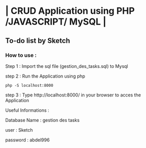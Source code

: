 # | CRUD Application using PHP /JAVASCRIPT/ MySQL |
## To-do list by Sketch
### How to use : 

Step 1 : Import the sql file (gestion_des_tasks.sql) to Mysql

step 2 : Run the Application using php

```
php -S localhost:8000
```

step 3 : Type http://localhost:8000/ in your browser to acces the Application

Useful Informations :

Database Name : gestion des tasks

user : Sketch

password : abdel996
